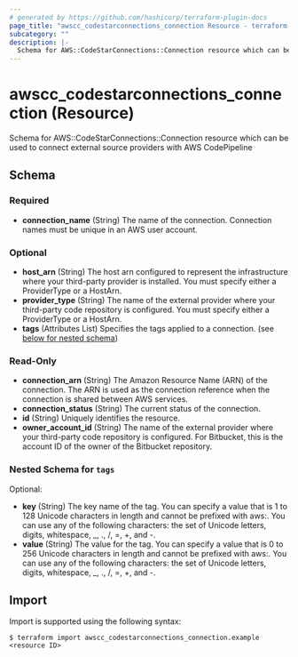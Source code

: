 ```yaml
---
# generated by https://github.com/hashicorp/terraform-plugin-docs
page_title: "awscc_codestarconnections_connection Resource - terraform-provider-awscc"
subcategory: ""
description: |-
  Schema for AWS::CodeStarConnections::Connection resource which can be used to connect external source providers with AWS CodePipeline
---
```


# awscc_codestarconnections_connection (Resource)

Schema for AWS::CodeStarConnections::Connection resource which can be used to connect external source providers with AWS CodePipeline



<!-- schema generated by tfplugindocs -->
## Schema

### Required

- **connection_name** (String) The name of the connection. Connection names must be unique in an AWS user account.

### Optional

- **host_arn** (String) The host arn configured to represent the infrastructure where your third-party provider is installed. You must specify either a ProviderType or a HostArn.
- **provider_type** (String) The name of the external provider where your third-party code repository is configured. You must specify either a ProviderType or a HostArn.
- **tags** (Attributes List) Specifies the tags applied to a connection. (see [below for nested schema](#nestedatt--tags))

### Read-Only

- **connection_arn** (String) The Amazon Resource Name (ARN) of the  connection. The ARN is used as the connection reference when the connection is shared between AWS services.
- **connection_status** (String) The current status of the connection.
- **id** (String) Uniquely identifies the resource.
- **owner_account_id** (String) The name of the external provider where your third-party code repository is configured. For Bitbucket, this is the account ID of the owner of the Bitbucket repository.

<a id="nestedatt--tags"></a>
### Nested Schema for `tags`

Optional:

- **key** (String) The key name of the tag. You can specify a value that is 1 to 128 Unicode characters in length and cannot be prefixed with aws:. You can use any of the following characters: the set of Unicode letters, digits, whitespace, _, ., /, =, +, and -.
- **value** (String) The value for the tag. You can specify a value that is 0 to 256 Unicode characters in length and cannot be prefixed with aws:. You can use any of the following characters: the set of Unicode letters, digits, whitespace, _, ., /, =, +, and -.

## Import

Import is supported using the following syntax:

```shell
$ terraform import awscc_codestarconnections_connection.example <resource ID>
```
